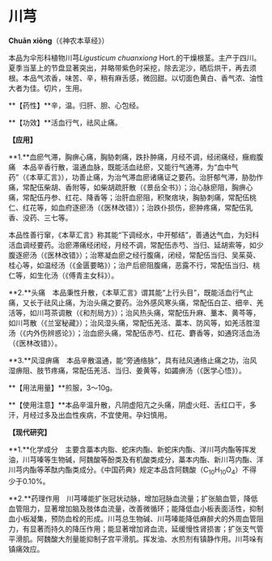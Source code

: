 # 川芎

**Chuān xiōng**（《神农本草经》）

本品为伞形科植物川芎*Ligusticum chuanxiong* Hort.的干燥根茎。主产于四川。夏季当茎上的节盘显著突出，并略带紫色时采挖，除去泥沙，晒后烘干，再去须根。本品气浓香，味苦、辛，稍有麻舌感，微回甜。以切面色黄白、香气浓、油性大者为佳。切片，生用。

**【药性】**辛，温。归肝、胆、心包经。

**【功效】**活血行气，祛风止痛。

**【应用】**

**1.**血瘀气滞，胸痹心痛，胸胁刺痛，跌扑肿痛，月经不调，经闭痛经，癥瘕腹痛　本品辛香行散，温通血脉，既能活血祛瘀，又能行气通滞，为“血中气药”（《本草汇言》），功善止痛，为治气滞血瘀诸痛证之要药。治肝郁气滞，胁肋作痛，常配伍柴胡、香附等，如柴胡疏肝散（《景岳全书》）；治心脉瘀阻，胸痹心痛，常配伍丹参、红花、降香等；治肝血瘀阻，积聚痞块，胸胁刺痛，常配伍桃仁、红花等，如血府逐瘀汤（《医林改错》）；治跌仆损伤，瘀肿疼痛，常配伍乳香、没药、三七等。

本品性善行窜，《本草汇言》称其能“下调经水，中开郁结”，善通达气血，为妇科活血调经要药。治瘀滞痛经闭经，月经不调，常配伍赤芍、当归、延胡索等，如少腹逐瘀汤（《医林改错》）；治寒凝血瘀之经行腹痛，闭经，常配伍当归、吴茱萸、桂心等，如温经汤（《金匮要略》）；治产后瘀阻腹痛，恶露不行，常配伍当归、桃仁等，如生化汤（《傅青主女科》）。

**2.**头痛　本品秉性升散，《本草汇言》谓其能“上行头目”，既能活血行气止痛，又长于祛风止痛，为治头痛之要药。治外感风寒头痛，常配伍白芷、细辛、羌活等，如川芎茶调散（《和剂局方》）；治风热头痛，常配伍升麻、藳本、黄芩等，如川芎散（《兰室秘藏》）；治风湿头痛，常配伍羌活、藁本、防风等，如羌活胜湿汤（《内外伤辨惑论》）；治血瘀头痛，常配伍赤芍、红花、麝香等，如通窍活血汤（《医林改错》）。

**3.**风湿痹痛　本品辛散温通，能“旁通络脉”，具有祛风通络止痛之功，治风湿痹阻、肢节疼痛，常配伍羌活、当归、姜黄等，如蠲痹汤（《医学心悟》）。

**【用法用量】**煎服，3～10g。

**【使用注意】**本品辛温升散，凡阴虚阳亢之头痛，阴虚火旺、舌红口干，多汗，月经过多及出血性疾病，不宜使用。孕妇慎用。

**【现代研究】**

**1.**化学成分　主要含藁本内脂、蛇床内酯、新蛇床内酯、洋川芎内酯等挥发油，川芎嗪等生物碱，阿魏酸等酚类及有机酸类成分，藁本内酯、新川芎内酯、洋川芎内酯等苯酞内酯类成分。《中国药典》规定本品含阿魏酸（C<sub>10</sub>H<sub>10</sub>O<sub>4</sub>）不得少于0.10%。

**2.**药理作用　川芎嗪能扩张冠状动脉，增加冠脉血流量；扩张脑血管，降低血管阻力，显著增加脑及肢体血流量，改善微循环；能降低血小板表面活性，抑制血小板凝集，预防血栓的形成。川芎总生物碱、川芎嗪能降低麻醉犬的外周血管阻力，有显著而持久的降压作用；能显著增加肾血流，延缓慢性肾损害；扩张支气管平滑肌。阿魏酸大剂量能抑制子宫平滑肌。挥发油、水煎剂有镇静作用。川芎哚有镇痛效应。